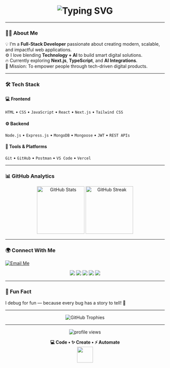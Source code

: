 <!-- Animated Header -->
<h1 align="center">
  <img src="https://readme-typing-svg.demolab.com?font=Fira+Code&size=28&pause=1000&color=36BCF7&center=true&vCenter=true&width=550&lines=Hey+%F0%9F%91%8B%2C+I'm+Sahil+Shaikh!;Full-Stack+Developer+%7C+Tech+%26+AI+Enthusiast;Code.+Create.+Automate." alt="Typing SVG" />
</h1>

---

### 👨‍💻 About Me  
💡 I’m a **Full-Stack Developer** passionate about creating modern, scalable, and impactful web applications.  
⚙️ I love blending **Technology + AI** to build smart digital solutions.  
🔥 Currently exploring **Next.js**, **TypeScript**, and **AI Integrations**.  
🚀 Mission: To empower people through tech-driven digital products.  

---

### 🛠️ Tech Stack  

#### 💻 Frontend  
`HTML` • `CSS` • `JavaScript` • `React` • `Next.js` • `Tailwind CSS`  

#### ⚙️ Backend  
`Node.js` • `Express.js` • `MongoDB` • `Mongoose` • `JWT` • `REST APIs`  

#### 🧰 Tools & Platforms  
`Git` • `GitHub` • `Postman` • `VS Code` • `Vercel`  

---

### 📊 GitHub Analytics  

<p align="center">
  <img src="https://github-readme-stats.vercel.app/api?username=SahilShaikh&show_icons=true&theme=tokyonight&hide_border=true" height="150" alt="GitHub Stats" />
  <img src="https://github-readme-streak-stats.herokuapp.com/?user=SahilShaikh&theme=tokyonight&hide_border=true" height="150" alt="GitHub Streak" />
</p>

---

### 🌍 Connect With Me  

[![Email Me](https://img.shields.io/badge/Email%20Me-D14836?style=for-the-badge&logo=gmail&logoColor=white)](https://mail.google.com/mail/?view=cm&fs=1&to=hello.sahilshaikh@gmail.com)

<p align="center">
  <a href="#" target="_blank"><img src="https://img.shields.io/badge/Portfolio-%230A66C2.svg?style=for-the-badge&logo=react&logoColor=white"/></a>
  <a href="https://www.youtube.com/@SahilShaikhAi" target="_blank"><img src="https://img.shields.io/badge/YouTube-%23FF0000.svg?style=for-the-badge&logo=youtube&logoColor=white"/></a>
  <a href="https://www.linkedin.com/in/sahilshaikhhere/" target="_blank"><img src="https://img.shields.io/badge/LinkedIn-%230A66C2.svg?style=for-the-badge&logo=linkedin&logoColor=white"/></a>
  <a href="https://x.com/SahilShaikhhere" target="_blank"><img src="https://img.shields.io/badge/Twitter-%231DA1F2.svg?style=for-the-badge&logo=x&logoColor=white"/></a>
  <a href="https://www.instagram.com/sahilshaikh.ai/" target="_blank"><img src="https://img.shields.io/badge/Instagram-%23E4405F.svg?style=for-the-badge&logo=instagram&logoColor=white"/></a>
</p>


---

### 🧠 Fun Fact  
I debug for fun — because every bug has a story to tell! 🐞  

---

<p align="center">
  <img src="https://github-profile-trophy.vercel.app/?username=SahilShaikh&theme=tokyonight&no-frame=true&row=1&column=7" alt="GitHub Trophies" />
</p>

---

<p align="center">
  <img src="https://komarev.com/ghpvc/?username=SahilShaikh&label=Profile+Views&color=1DA1F2&style=for-the-badge" alt="profile views" />
</p>

<p align="center">
  <b>💻 Code • ✨ Create • ⚡ Automate</b> </br>
  <img src="https://media.giphy.com/media/WUlplcMpOCEmTGBtBW/giphy.gif" width="50">
</p>
